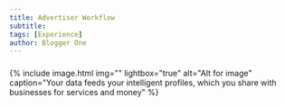 ```yaml
---
title: Advertiser Workflow
subtitle:
tags: [Experience]
author: Blogger One
---
```


### <span style="color: #e81313"></span>

{% include image.html img="" lightbox="true" alt="Alt for image" caption="Your data feeds your intelligent profiles, which you share with businesses for services and money" %}
